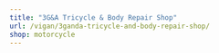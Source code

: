 ```yaml
---
title: "3G&A Tricycle & Body Repair Shop"
url: /vigan/3ganda-tricycle-and-body-repair-shop/
shop: motorcycle
---
```

